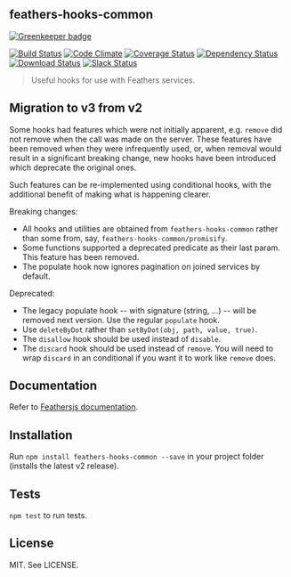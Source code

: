 ## feathers-hooks-common

[![Greenkeeper badge](https://badges.greenkeeper.io/feathersjs/feathers-hooks-common.svg)](https://greenkeeper.io/)

[![Build Status](https://travis-ci.org/feathersjs/feathers-hooks-common.svg?branch=master)](https://travis-ci.org/eddyystop/feathers-hooks-common)
[![Code Climate](https://codeclimate.com/github/feathersjs/feathers.png)](https://codeclimate.com/github/feathersjs/feathers-hooks-common)
[![Coverage Status](https://coveralls.io/repos/github/feathersjs/feathers-hooks-common/badge.svg?branch=master)](https://coveralls.io/github/feathersjs/feathers-hooks-common?branch=master)
[![Dependency Status](https://img.shields.io/david/feathersjs/feathers.svg?style=flat-square)](https://david-dm.org/feathersjs/feathers-hooks-common)
[![Download Status](https://img.shields.io/npm/dm/feathers.svg?style=flat-square)](https://www.npmjs.com/package/feathers-hooks-common)
[![Slack Status](http://slack.feathersjs.com/badge.svg)](http://slack.feathersjs.com)

> Useful hooks for use with Feathers services.

## Migration to v3 from v2

Some hooks had features which were not initially apparent,
e.g. `remove` did not remove when the call was made on the server.
These features have been removed when they were infrequently used,
or, when removal would result in a significant breaking change,
new hooks have been introduced which deprecate the original ones.

Such features can be re-implemented using conditional hooks,
with the additional benefit of making what is happening clearer.

Breaking changes:
- All hooks and utilities are obtained from `feathers-hooks-common`
rather than some from, say, `feathers-hooks-common/promisify`.
- Some functions supported a deprecated predicate as their last param.
This feature has been removed.
- The populate hook now ignores pagination on joined services by default.

Deprecated:
- The legacy populate hook -- with signature (string, ...) --
will be removed next version. Use the regular `populate` hook.
- Use `deleteByDot` rather than `setByDot(obj, path, value, true)`.
- The `disallow` hook should be used instead of `disable`.
- The `discard` hook should be used instead of `remove`.
You will need to wrap `discard` in an conditional if you want it to work like `remove` does.

## Documentation

Refer to [Feathersjs documentation](https://docs.feathersjs.com/api/hooks-common.html). 

## Installation

Run `npm install feathers-hooks-common --save` in your project folder (installs the latest v2 release).

## Tests

`npm test` to run tests.

## License

MIT. See LICENSE.
